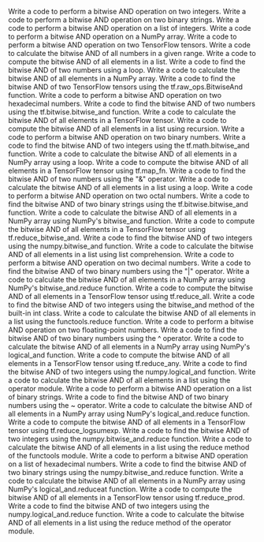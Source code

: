 Write a code to perform a bitwise AND operation on two integers.
Write a code to perform a bitwise AND operation on two binary strings.
Write a code to perform a bitwise AND operation on a list of integers.
Write a code to perform a bitwise AND operation on a NumPy array.
Write a code to perform a bitwise AND operation on two TensorFlow tensors.
Write a code to calculate the bitwise AND of all numbers in a given range.
Write a code to compute the bitwise AND of all elements in a list.
Write a code to find the bitwise AND of two numbers using a loop.
Write a code to calculate the bitwise AND of all elements in a NumPy array.
Write a code to find the bitwise AND of two TensorFlow tensors using the tf.raw_ops.BitwiseAnd function.
Write a code to perform a bitwise AND operation on two hexadecimal numbers.
Write a code to find the bitwise AND of two numbers using the tf.bitwise.bitwise_and function.
Write a code to calculate the bitwise AND of all elements in a TensorFlow tensor.
Write a code to compute the bitwise AND of all elements in a list using recursion.
Write a code to perform a bitwise AND operation on two binary numbers.
Write a code to find the bitwise AND of two integers using the tf.math.bitwise_and function.
Write a code to calculate the bitwise AND of all elements in a NumPy array using a loop.
Write a code to compute the bitwise AND of all elements in a TensorFlow tensor using tf.map_fn.
Write a code to find the bitwise AND of two numbers using the "&" operator.
Write a code to calculate the bitwise AND of all elements in a list using a loop.
Write a code to perform a bitwise AND operation on two octal numbers.
Write a code to find the bitwise AND of two binary strings using the tf.bitwise.bitwise_and function.
Write a code to calculate the bitwise AND of all elements in a NumPy array using NumPy's bitwise_and function.
Write a code to compute the bitwise AND of all elements in a TensorFlow tensor using tf.reduce_bitwise_and.
Write a code to find the bitwise AND of two integers using the numpy.bitwise_and function.
Write a code to calculate the bitwise AND of all elements in a list using list comprehension.
Write a code to perform a bitwise AND operation on two decimal numbers.
Write a code to find the bitwise AND of two binary numbers using the "|" operator.
Write a code to calculate the bitwise AND of all elements in a NumPy array using NumPy's bitwise_and.reduce function.
Write a code to compute the bitwise AND of all elements in a TensorFlow tensor using tf.reduce_all.
Write a code to find the bitwise AND of two integers using the bitwise_and method of the built-in int class.
Write a code to calculate the bitwise AND of all elements in a list using the functools.reduce function.
Write a code to perform a bitwise AND operation on two floating-point numbers.
Write a code to find the bitwise AND of two binary numbers using the ^ operator.
Write a code to calculate the bitwise AND of all elements in a NumPy array using NumPy's logical_and function.
Write a code to compute the bitwise AND of all elements in a TensorFlow tensor using tf.reduce_any.
Write a code to find the bitwise AND of two integers using the numpy.logical_and function.
Write a code to calculate the bitwise AND of all elements in a list using the operator module.
Write a code to perform a bitwise AND operation on a list of binary strings.
Write a code to find the bitwise AND of two binary numbers using the ~ operator.
Write a code to calculate the bitwise AND of all elements in a NumPy array using NumPy's logical_and.reduce function.
Write a code to compute the bitwise AND of all elements in a TensorFlow tensor using tf.reduce_logsumexp.
Write a code to find the bitwise AND of two integers using the numpy.bitwise_and.reduce function.
Write a code to calculate the bitwise AND of all elements in a list using the reduce method of the functools module.
Write a code to perform a bitwise AND operation on a list of hexadecimal numbers.
Write a code to find the bitwise AND of two binary strings using the numpy.bitwise_and.reduce function.
Write a code to calculate the bitwise AND of all elements in a NumPy array using NumPy's logical_and.reduceat function.
Write a code to compute the bitwise AND of all elements in a TensorFlow tensor using tf.reduce_prod.
Write a code to find the bitwise AND of two integers using the numpy.logical_and.reduce function.
Write a code to calculate the bitwise AND of all elements in a list using the reduce method of the operator module.